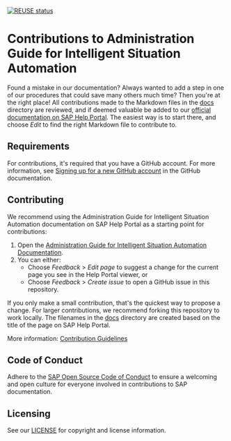 [![REUSE status](https://api.reuse.software/badge/github.com/SAP-docs/btp-intelligent-situation-automation)](https://api.reuse.software/info/github.com/SAP-docs/btp-intelligent-situation-automation)

# Contributions to Administration Guide for Intelligent Situation Automation

Found a mistake in our documentation? Always wanted to add a step in one of our procedures that could save many others much time? Then you're at the right place! All contributions made to the Markdown files in the [docs](docs) directory are reviewed, and if deemed valuable be added to our [official documentation on SAP Help Portal](https://help.sap.com/docs/INTELLIGENT_SITUATION_AUT/64b367baf8b346b09702672666b0c0ae/4832a67a390d42ca9f876a1ded9ea84d.html?locale=en-US). The easiest way is to start there, and choose _Edit_ to find the right Markdown file to contribute to.

## Requirements

For contributions, it's required that you have a GitHub account. For more information, see [Signing up for a new GitHub account](https://docs.github.com/en/github/getting-started-with-github/signing-up-for-a-new-github-account) in the GitHub documentation.


## Contributing

We recommend using the Administration Guide for Intelligent Situation Automation documentation on SAP Help Portal as a starting point for contributions:

1. Open the [Administration Guide for Intelligent Situation Automation Documentation](https://help.sap.com/docs/INTELLIGENT_SITUATION_AUT/64b367baf8b346b09702672666b0c0ae/4832a67a390d42ca9f876a1ded9ea84d.html?locale=en-US).
1. You can either:
    * Choose *Feedback* > *Edit page* to suggest a change for the current page you see in the Help Portal viewer, or
    * Choose *Feedback* > *Create issue* to open a GitHub issue in this repository.

If you only make a small contribution, that's the quickest way to propose a change. For larger contributions, we recommend forking this repository to work locally. The filenames in the [docs](docs) directory are created based on the title of the page on SAP Help Portal.

More information: [Contribution Guidelines](https://help.sap.com/products/open-documentation-initiative/contribution-guidelines/readme.html)

## Code of Conduct

Adhere to the [SAP Open Source Code of Conduct](https://github.com/SAP-docs/.github/blob/main/CODE_OF_CONDUCT.md) to ensure a welcoming and open culture for everyone involved in contributions to SAP documentation.

## Licensing

See our [LICENSE](LICENSE) for copyright and license information.











